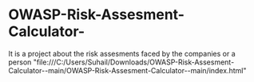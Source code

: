 # OWASP-Risk-Assesment-Calculator-
It is a project about the risk assesments faced by the companies or a person 
"file:///C:/Users/Suhail/Downloads/OWASP-Risk-Assesment-Calculator--main/OWASP-Risk-Assesment-Calculator--main/index.html"

